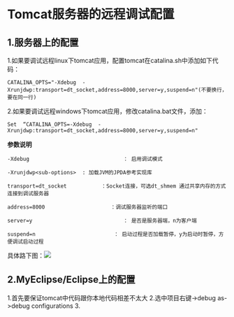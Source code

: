 # Tomcat服务器的远程调试配置

## 1.服务器上的配置

1.如果要调试远程linux下tomcat应用，配置tomcat在catalina.sh中添加如下代码：

```
CATALINA_OPTS="-Xdebug  -Xrunjdwp:transport=dt_socket,address=8000,server=y,suspend=n"(不要换行，要在同一行)
```

2.如果要调试远程windows下tomcat应用，修改catalina.bat文件，添加：

```
Set  “CATALINA_OPTS=-Xdebug  -Xrunjdwp:transport=dt_socket,address=8000,server=y,suspend=n"
```

**参数说明**

```
-Xdebug                              ： 启用调试模式

-Xrunjdwp<sub-options>  : 加载JVM的JPDA参考实现库

transport=dt_socket           ：Socket连接，可选dt_shmem 通过共享内存的方式连接到调试服务器

address=8000                     ：调试服务器监听的端口

server=y                             ： 是否是服务器端，n为客户端

suspend=n                         ： 启动过程是否加载暂停，y为启动时暂停，方便调试启动过程
```

具体路下图：![](/图片/tomcat调试设置.png)



## 2.MyEclipse/Eclipse上的配置
1.首先要保证tomcat中代码跟你本地代码相差不太大
2.选中项目右键->debug as->debug configurations
3.


